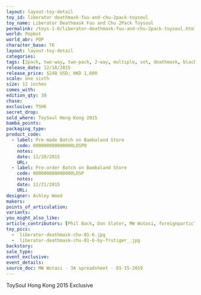 ```yaml
---
layout: layout-toy-detail 
toy_id: liberator deathmask-fuu-and-chu-2pack-toysoul
toy_name: Liberator Deathmask Fuu and Chu 2Pack Toysoul
permalink: /toys-1-6/liberator-deathmask-fuu-and-chu-2pack-toysoul.html
world: Popbot
world_abr: POP
character_base: TK
layout: layout-toy-detail
categories: 
tags: [2pack, two-way, two-pack, 2-way, multiple, set, deathmask, black]
release_date: 12/18/2015
release_price: $240 USD; HKD 1,600
scale: one sixth
size: 12 inches
comes_with: 
edition_qty: 30
chase: 
exclusive: TSHK
secret_drop: 
sold_where: ToySoul Hong Kong 2015
bamba_points: 
packaging_type: 
product_code: 
  - label: Pre-made Batch on Bambaland Store
    code: 000000000000000LDSPO
    notes:
    date: 12/20/2015
    URL:    
  - label: Pre-order Batch on Bambaland Store
    code: 000000000000000LDSP
    notes:
    date: 12/21/2015
    URL:
designer: Ashley Wood
makers: 
points_of_articulation: 
variants: 
you_might_also_like: 
article_contributors: [Phil Back, Don Slater, MW Wutasi, foreignparticle, frutiger_]
toy_pics: 
  -  liberator-deathmask-chu-01-6.jpg
  -  liberator-deathmask-chu-01-6-by-frutiger_.jpg
backstory: 
sale_type: 
event_exclusive: 
event_details: 
source_doc: MW Wutasi - 3A spreadsheet - 01-15-2019
---
```

ToySoul Hong Kong 2015 Exclusive